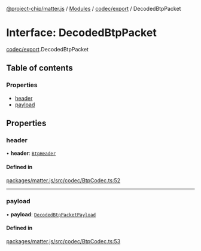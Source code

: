 [@project-chip/matter.js](../README.md) / [Modules](../modules.md) / [codec/export](../modules/codec_export.md) / DecodedBtpPacket

# Interface: DecodedBtpPacket

[codec/export](../modules/codec_export.md).DecodedBtpPacket

## Table of contents

### Properties

- [header](codec_export.DecodedBtpPacket.md#header)
- [payload](codec_export.DecodedBtpPacket.md#payload)

## Properties

### header

• **header**: [`BtpHeader`](codec_export.BtpHeader.md)

#### Defined in

[packages/matter.js/src/codec/BtpCodec.ts:52](https://github.com/project-chip/matter.js/blob/be83914/packages/matter.js/src/codec/BtpCodec.ts#L52)

___

### payload

• **payload**: [`DecodedBtpPacketPayload`](codec_export.DecodedBtpPacketPayload.md)

#### Defined in

[packages/matter.js/src/codec/BtpCodec.ts:53](https://github.com/project-chip/matter.js/blob/be83914/packages/matter.js/src/codec/BtpCodec.ts#L53)
